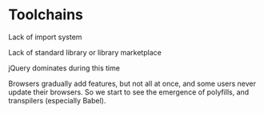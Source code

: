 # Toolchains

Lack of import system

Lack of standard library or library marketplace

jQuery dominates during this time

Browsers gradually add features, but not all at once, and some users never update their browsers. So we start to see the emergence of polyfills, and transpilers (especially Babel).
